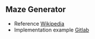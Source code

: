 ## Maze Generator

- Reference [Wikipedia](https://en.wikipedia.org/wiki/Maze_generation_algorithm)
- Implementation example [Gitlab](https://gitlab.com/codescope-reference/mazegenerator)
